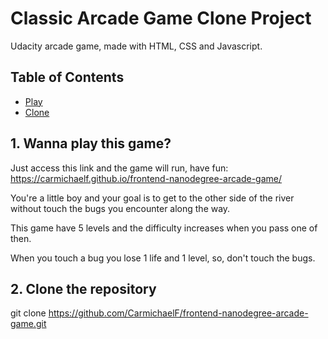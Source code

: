 # Classic Arcade Game Clone Project

Udacity arcade game, made with HTML, CSS and Javascript.

## Table of Contents

- [Play](#1)
- [Clone](2)

## 1. Wanna play this game?

Just access this link and the game will run, have fun: https://carmichaelf.github.io/frontend-nanodegree-arcade-game/

You're a little boy and your goal is to get to the other side of the river without touch the bugs you encounter along the way.

This game have 5 levels and the difficulty increases when you pass one of then.

When you touch a bug you lose 1 life and 1 level, so, don't touch the bugs.

## 2. Clone the repository

git clone https://github.com/CarmichaelF/frontend-nanodegree-arcade-game.git